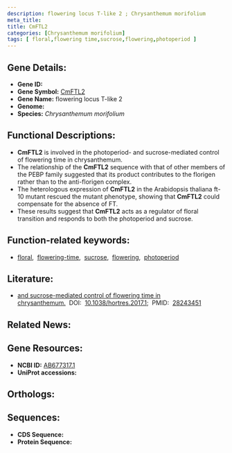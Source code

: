 ```yaml
---
description: flowering locus T-like 2 ; Chrysanthemum morifolium
meta_title:
title: CmFTL2
categories: [Chrysanthemum morifolium]
tags: [ floral,flowering time,sucrose,flowering,photoperiod ]
---
```


## Gene Details:
- **Gene ID:** []()
- **Gene Symbol:** <u>CmFTL2</u>
- **Gene Name:** flowering locus T-like 2
- **Genome:** []()
- **Species:** *Chrysanthemum morifolium*

## Functional Descriptions:
   - **CmFTL2** is involved in the photoperiod- and sucrose-mediated control of flowering time in chrysanthemum.
   - The relationship of the **CmFTL2** sequence with that of other members of the PEBP family suggested that its product contributes to the florigen rather than to the anti-florigen complex.
   - The heterologous expression of **CmFTL2** in the Arabidopsis thaliana ft-10 mutant rescued the mutant phenotype, showing that **CmFTL2** could compensate for the absence of FT.
   - These results suggest that **CmFTL2** acts as a regulator of floral transition and responds to both the photoperiod and sucrose.

## Function-related keywords:
   - [floral](/tags/floral/),&nbsp;&nbsp;[flowering-time](/tags/flowering-time/),&nbsp;&nbsp;[sucrose](/tags/sucrose/),&nbsp;&nbsp;[flowering](/tags/flowering/),&nbsp;&nbsp;[photoperiod](/tags/photoperiod/)

## Literature:
   - [and sucrose-mediated control of flowering time in chrysanthemum.](https://doi.org/10.1038/hortres.2017.1)&nbsp;&nbsp;DOI:&nbsp;&nbsp;[10.1038/hortres.2017.1](https://doi.org/10.1038/hortres.2017.1);&nbsp;&nbsp;PMID:&nbsp;&nbsp;[28243451](https://pubmed.ncbi.nlm.nih.gov/28243451/)

## Related News:

## Gene Resources:
- **NCBI ID:**  [AB677317.1](https://www.ncbi.nlm.nih.gov/gene/?term=AB677317.1)
- **UniProt accessions:**  [](https://www.uniprot.org/uniprotkb//entry)

## Orthologs:

## Sequences:
- **CDS Sequence:**
- **Protein Sequence:**
